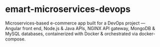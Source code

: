 # emart-microservices-devops
Microservices-based e-commerce app built for a DevOps project — Angular front end, Node.js &amp; Java APIs, NGINX API gateway, MongoDB &amp; MySQL databases, containerized with Docker &amp; orchestrated via docker-compose.
